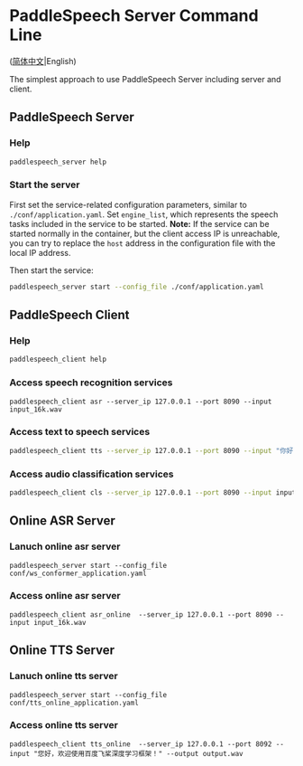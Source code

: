 # PaddleSpeech Server Command Line

([简体中文](./README_cn.md)|English)

 The simplest approach to use PaddleSpeech Server including server and client.

 ## PaddleSpeech Server
 ### Help
 ```bash
 paddlespeech_server help
 ```
 ### Start the server
 First set the service-related configuration parameters, similar to `./conf/application.yaml`. Set `engine_list`, which represents the speech tasks included in the service to be started.
 **Note:** If the service can be started normally in the container, but the client access IP is unreachable, you can try to replace the `host` address in the configuration file with the local IP address.

 Then start the service:
 ```bash
 paddlespeech_server start --config_file ./conf/application.yaml
 ```

 ## PaddleSpeech Client
 ### Help
 ```bash
 paddlespeech_client help
 ```
 ### Access speech recognition services 
 ```
 paddlespeech_client asr --server_ip 127.0.0.1 --port 8090 --input input_16k.wav
 ```
 
 ### Access text to speech services
 ```bash
 paddlespeech_client tts --server_ip 127.0.0.1 --port 8090 --input "你好，欢迎使用百度飞桨深度学习框架！" --output output.wav
 ```
 
 ### Access audio classification services
 ```bash
 paddlespeech_client cls --server_ip 127.0.0.1 --port 8090 --input input.wav
 ```

 ## Online ASR Server

### Lanuch online asr server
```
paddlespeech_server start --config_file conf/ws_conformer_application.yaml
```

### Access online asr server

```
paddlespeech_client asr_online  --server_ip 127.0.0.1 --port 8090 --input input_16k.wav
```

## Online TTS Server

### Lanuch online tts server
```
paddlespeech_server start --config_file conf/tts_online_application.yaml
```

### Access online tts server

```
paddlespeech_client tts_online  --server_ip 127.0.0.1 --port 8092 --input "您好，欢迎使用百度飞桨深度学习框架！" --output output.wav
```
